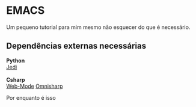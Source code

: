 # EMACS 

Um pequeno tutorial para mim mesmo não esquecer do que é necessário.

## Dependências externas necessárias

<b>Python</b> \
[Jedi]('https://github.com/tkf/emacs-jedi')
\
\
<b>Csharp</b> \
[Web-Mode](https://github.com/emacs-csharp/csharp-mode)
[Omnisharp](http://www.omnisharp.net/)


Por enquanto é isso 

